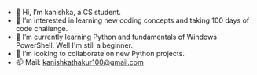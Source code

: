 - 👋 Hi, I’m kanishka, a CS student.
- 👀 I’m interested in  learning new coding concepts and taking 100 days of code challenge.
- 🌱 I’m currently learning Python and  fundamentals of Windows PowerShell. Well I'm still a beginner.
- 💞️ I’m looking to collaborate on new Python projects.
- 📫 Mail: kanishkathakur100@gmail.com

<!---
kanishka100/kanishka100 is a ✨ special ✨ repository because its `README.md` (this file) appears on your GitHub profile.
You can click the Preview link to take a look at your changes.
--->
